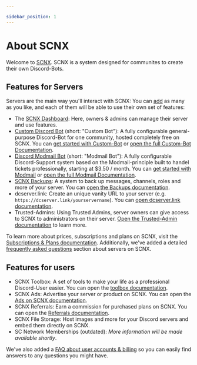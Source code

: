 ```yaml
---

sidebar_position: 1
---
```


# About SCNX

Welcome to [SCNX](https://scnx.xyz). SCNX is a system designed for communites to create their own Discord-Bots.

## Features for Servers

Servers are the main way you'll interact with SCNX: You can [add](./../setup) as many as you like, and each of them will
be able to use their own set of features:

* The [SCNX Dashboard](https://scnx.app): Here, owners & admins can manage their server and use features.
* [Custom Discord Bot](https://scnx.xyz/bot) (short: "Custom Bot"): A fully configurable general-purpose Discord-Bot for
  one community, hosted completely free on SCNX. You can [get started with Custom-Bot](./../custom-bot)
  or [open the full Custom-Bot Documentation](./../custom-bot/intro).
* [Discord Modmail Bot](https://modmail.net) (short: "Modmail Bot"): A fully configurable Discord-Support system based
  on the Modmail-principle built to handel tickets professionally, starting at $3.50 / month. You
  can [get started with Modmail](./../modmail) or [open the full Modmail Documentation](./../modmail/intro).
* [SCNX Backups](https://scnx.xyz/backups): A system to back up messages, channels, roles and more of your server. You
  can [open the Backups documentation](./guilds/backups).
* dcserver.link: Create an unique vanity URL to your server (e.g. `https://dcserver.link/yourservername`). You
  can [open dcserver.link documentation](./guilds/dcserver-link).
* Trusted-Admins: Using Trusted Admins, server owners can give access to SCNX to administrators on their
  server. [Open the Trusted-Admin documentation](./guilds/trusted-admins.md) to learn more.

To learn more about prices, subscriptions and plans on SCNX, visit
the [Subscriptions & Plans documentation](./guilds/plans). Additionally, we've added a
detailed [frequently asked questions](./guilds/faq) section about servers on SCNX.

## Features for users

* SCNX Toolbox: A set of tools to make your life as a professional Discord-User easier. You can open
  the [toolbox documentation](./account-and-billing/toolbox).
* SCNX Ads: Advertise your server or product on SCNX. You can open
  the [Ads on SCNX documentation](./account-and-billing/ads).
* SCNX Referrals: Earn a commission for purchased plans on SCNX. You can open
  the [Referrals documentation](./account-and-billing/referrals).
* SCNX File Storage: Host images and more for your Discord servers and embed them directly on SCNX.
* SC Network Memberships (outdated): *More information will be made available shortly*.

We've also added a [FAQ about user accounts & billing](./account-and-billing/faq) so you can easily find answers to any
questions you might have.